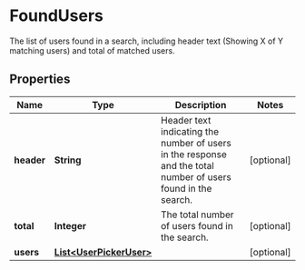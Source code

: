 

# FoundUsers

The list of users found in a search, including header text (Showing X of Y matching users) and total of matched users.

## Properties

| Name | Type | Description | Notes |
|------------ | ------------- | ------------- | -------------|
|**header** | **String** | Header text indicating the number of users in the response and the total number of users found in the search. |  [optional] |
|**total** | **Integer** | The total number of users found in the search. |  [optional] |
|**users** | [**List&lt;UserPickerUser&gt;**](UserPickerUser.md) |  |  [optional] |



